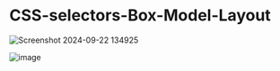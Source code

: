 # CSS-selectors-Box-Model-Layout
![Screenshot 2024-09-22 134925](https://github.com/user-attachments/assets/696fd06b-06f0-48e7-a4a2-536e24881b17)

![image](https://github.com/user-attachments/assets/eca44d7a-fc6b-4688-a31c-521c7375694d)
